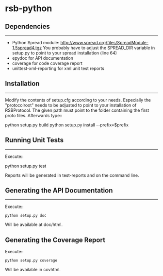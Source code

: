# rsb-python

## Dependencies
------------

- Python Spread module: http://www.spread.org/files/SpreadModule-1.5spread4.tgz
  You probably have to adjust the SPREAD_DIR variable in setup.py to point to
  your spread installation (line 64)
- epydoc for API documentation
- coverage for code coverage report
- unittest-xml-reporting for xml unit test reports

## Installation
------------

Modify the contents of setup.cfg according to your needs. Especially the
"protocolroot" needs to be adjusted to point to your installation of
RSBProtocol. The given path must point to the folder containing the first proto
files.
Afterwards type::

  python setup.py build
  python setup.py install --prefix=$prefix

## Running Unit Tests
------------------

Execute::

  python setup.py test

Reports will be generated in test-reports and on the command line.

## Generating the API Documentation
--------------------------------

Execute::

  `python setup.py doc`

Will be available at doc/html.

Generating the Coverage Report
------------------------------

Execute::

  `python setup.py coverage`

Will be available in covhtml.
